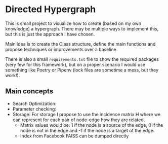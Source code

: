 # Directed Hypergraph

This is small project to visualize how to create (based on my own 
knowledge) a hypergraph. There may be multiple ways to implement this, but 
this is just the approach I have chosen.

Main idea is to create the Class structure, define the main functions and
propose  techniques or improvements over a baseline.

There is also a small `requirements.txt` file to show the required 
packages (very few for this framework), but on a proper scenario I would
use something like Poetry or Pipenv (lock files are sometime a mess, but
they work!).

## Main concepts

* Search Optimization:
* Parameter checking:
* Storage: For storage I propose to use the incidence matrix H where we 
can represent for each pair of node-edge how they are related. 
  * Matrix values would be: 1 if the node is a source of the edge, 0 if 
  the node is not in the edge and -1 if the node is a target of the edge.
  * Index from Facebook FAISS can be dumped directly